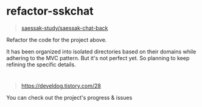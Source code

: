 # refactor-sskchat



> <a href="https://github.com/saessak-study/saessak-chat-back">saessak-study/saessak-chat-back</a>


Refactor the code for the project above.

It has been organized into isolated directories based on their domains while adhering to the MVC pattern. 
But it's not perfect yet. So planning to keep refining the specific details.

#


> <a href="https://develdog.tistory.com/28" target="_blank"> https://develdog.tistory.com/28</a>


You can check out the project's progress & issues
